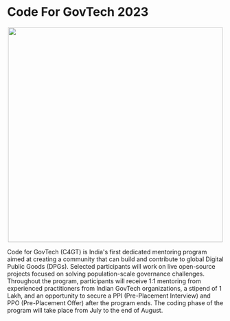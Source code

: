 # Code For GovTech 2023

<div align="Center"><img src="https://static.wixstatic.com/media/060b0c_8029055ce0074bfaa4bb6d9f1c2c33d2~mv2.png/v1/fill/w_2266,h_2168,al_c,q_95,usm_0.66_1.00_0.01,enc_auto/060b0c_8029055ce0074bfaa4bb6d9f1c2c33d2~mv2.png" height ="500" align="Center"/><br>
</div>

Code for GovTech (C4GT) is India's first dedicated mentoring program aimed at creating a community that can build and contribute to global Digital Public Goods (DPGs). Selected participants will work on live open-source projects focused on solving population-scale governance challenges. Throughout the program, participants will receive 1:1 mentoring from experienced practitioners from Indian GovTech organizations, a stipend of 1 Lakh, and an opportunity to secure a PPI (Pre-Placement Interview) and PPO (Pre-Placement Offer) after the program ends. The coding phase of the program will take place from July to the end of August.

